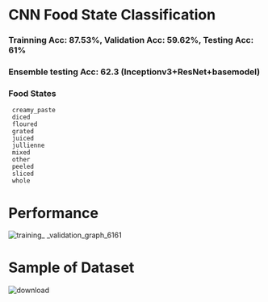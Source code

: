 # CNN Food State Classification  

### Trainning Acc: 87.53%, Validation Acc: 59.62%, Testing Acc: 61%  
### Ensemble testing Acc: 62.3 (Inceptionv3+ResNet+basemodel)

### Food States  
     creamy_paste
     diced
     floured
     grated
     juiced 
     jullienne 
     mixed 
     other
     peeled 
     sliced
     whole
     
# Performance
![training_ _validation_graph_6161](https://user-images.githubusercontent.com/64340009/229306573-f7396d4c-ee19-4ea0-b9b4-bece433765a4.png)  


# Sample of Dataset  
![download](https://user-images.githubusercontent.com/64340009/227657750-72425b34-1344-45fe-9eb1-b8f44ab7907e.png)  
